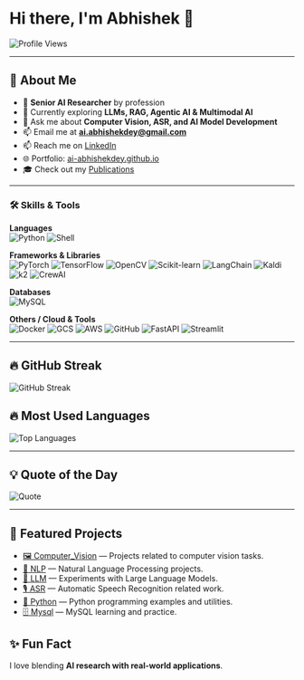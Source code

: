 # Hi there, I'm Abhishek 👋  
![Profile Views](https://komarev.com/ghpvc/?username=abhishekdey&label=Profile%20Visits&color=0e75b6&style=flat)

---

## 🚀 About Me
- 💼 **Senior AI Researcher** by profession
- 🌱 Currently exploring **LLMs, RAG, Agentic AI & Multimodal AI**  
- 💬 Ask me about **Computer Vision, ASR, and AI Model Development**  
- 📫 Email me at **ai.abhishekdey@gmail.com**
- 📫 Reach me on [LinkedIn](https://www.linkedin.com/in/abhishek-dey-ghy/)
- 🌐 Portfolio: [ai-abhishekdey.github.io](https://ai-abhishekdey.github.io/)
- 🎓 Check out my [Publications](https://scholar.google.co.in/citations?user=2hZ2JnQAAAAJ&hl=en)
  
---
### 🛠️ Skills & Tools

**Languages**  
![Python](https://img.shields.io/badge/-Python-3776AB?style=flat&logo=python&logoColor=white)
![Shell](https://img.shields.io/badge/-Shell-000000?style=flat&logo=gnu-bash&logoColor=white)

**Frameworks & Libraries**  
![PyTorch](https://img.shields.io/badge/-PyTorch-EE4C2C?style=flat&logo=pytorch&logoColor=white)
![TensorFlow](https://img.shields.io/badge/-TensorFlow-FF6F00?style=flat&logo=tensorflow&logoColor=white)
![OpenCV](https://img.shields.io/badge/-OpenCV-5C3EE8?style=flat&logo=opencv&logoColor=white)
![Scikit-learn](https://img.shields.io/badge/-Scikit--learn-F7931E?style=flat&logo=scikit-learn&logoColor=white)
![LangChain](https://img.shields.io/badge/-LangChain-1F2937?style=flat)
![Kaldi](https://img.shields.io/badge/-Kaldi-0055A4?style=flat)
![k2](https://img.shields.io/badge/-k2-007ACC?style=flat)
![CrewAI](https://img.shields.io/badge/-CrewAI-FF3E00?style=flat)

**Databases**  
![MySQL](https://img.shields.io/badge/-MySQL-4479A1?style=flat&logo=mysql&logoColor=white)

**Others / Cloud & Tools**  
![Docker](https://img.shields.io/badge/-Docker-2496ED?style=flat&logo=docker&logoColor=white)
![GCS](https://img.shields.io/badge/-Google_Cloud_Storage-4285F4?style=flat)
![AWS](https://img.shields.io/badge/-AWS-232F3E?style=flat&logo=amazon-aws&logoColor=white)
![GitHub](https://img.shields.io/badge/-GitHub-181717?style=flat&logo=github&logoColor=white)
![FastAPI](https://img.shields.io/badge/-FastAPI-009688?style=flat)
![Streamlit](https://img.shields.io/badge/-Streamlit-FF4B4B?style=flat)

---

## 🔥 GitHub Streak
![GitHub Streak](https://streak-stats.demolab.com/?user=ai-abhishekdey&theme=radical&hide_border=true)

## 🔥 Most Used Languages
![Top Languages](https://github-readme-stats.vercel.app/api/top-langs/?username=ai-abhishekdey&layout=compact&theme=radical&langs_count=3)


---

## 💡 Quote of the Day
![Quote](https://quotes-github-readme.vercel.app/api?type=horizontal&theme=radical)

---

## 📁 Featured Projects

- [🖼️ Computer_Vision](https://github.com/ai-abhishekdey/Computer_Vision) — Projects related to computer vision tasks.  
- [💬 NLP](https://github.com/ai-abhishekdey/NLP) — Natural Language Processing projects.  
- [🧠 LLM](https://github.com/ai-abhishekdey/LLM) — Experiments with Large Language Models.  
- [🎙️ ASR](https://github.com/ai-abhishekdey/ASR) — Automatic Speech Recognition related work.  
- [🐍 Python](https://github.com/ai-abhishekdey/Python) — Python programming examples and utilities.  
- [🗄️ Mysql](https://github.com/ai-abhishekdey/Mysql) — MySQL learning and practice.


## ✨ Fun Fact
I love blending **AI research with real-world applications**.
